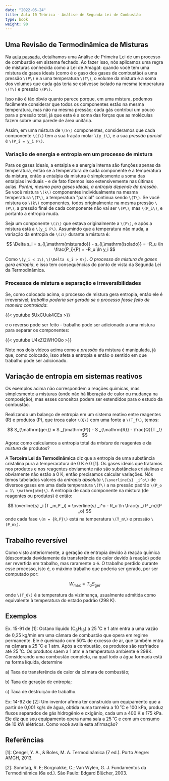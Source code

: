 ```yaml
---
date: "2022-05-24"
title: Aula 10 Teórica - Análise de Segunda Lei de Combustão 
type: book
weight: 90
---
```


## Uma Revisão de Termodinâmica de Misturas

Na [aula passada](https://fpfortkamp.com/disciplinas/mte0001/aula9mte0001/), detalhamos uma Análise de Primeira Lei de um processo de combustão em sistema fechado. Ao fazer isso, nós aplicamos uma regra de misturas conhecida como a Lei de Amagat: quando você tem uma mistura de gases ideais (como é o gaso dos gases de combustão) a uma pressão `\(P\)` e a uma temperatura `\(T\)`, o volume da mistura é a soma dos volumes que cada gás teria se estivesse isolado na mesma temperatura `\(T\)` e pressão `\(P\)`. 

Isso não é tão óbvio quanto parece porque, em uma mistura, podemos facilmente considerar que todos os componentes estão na mesma temperatura, mas não na mesma pressão; cada gás contribui um pouco para a pressão total, já que esta é a soma das forças que as moléculas fazem sobre uma parede de área unitária.

Assim, em uma mistura de `\(k\)` componentes, consideramos que cada componente `\(i\)` tem a sua fração molar `\(y_i\)`, e a sua *pressão parcial* é `\(P_i = y_i P\)`.

### Variação de energia e entropia em um processo de mistura

Para os gases ideais, a entalpia e a energia interna são funções apenas da temperatura, então se a temperatura de cada componente é a temperatura da mistura, então a entalpia da mistura é simplesmente a soma das entalpias inviduais - e de fato fizemos isso extensivemente nas últimas aulas. *Porém, mesmo para gases ideais, a entropia depende da pressão*. Se você mistura `\(k\)` componentes individualmente na mesma temperatura `\(T\)`, a temperatura "parcial" continua sendo `\(T\)`. Se você mistura os `\(k\)` componentes, todos originalmente na mesma pressão `\(P\)`, a pressão final de cada componente não vai ser `\(P\)`, mas `\(P_i\)`, e portanto a entropia muda. 

Seja um componente `\(i\)` que estava originalmente a `\(P\)`, e após a mistura está a `\(y_i P\)`. Assumindo que a temperatura não muda, a variação da entropia de `\(i\)` durante a mistura é:

$$
\Delta s_i = s_{i,\mathrm{misturado}} - s_{i,\mathrm{isolado}} = -R_u \ln \frac{P_i}{P} = -R_u \ln y_i
$$

Como `\(y_i < 1\)`, `\(\Delta s_i > 0\)`. *O processo de mistura de gases gera entropia*, e isso tem consequências do ponto de vista da Segunda Lei da Termodinâmica.

### Processos de mistura e separação e irreversibilidades

Se, como colocado acima, o processo de mistura gera entropia, então ele é irreversível; *trabalho poderia ser gerado se o processo fosse feito de maneira controlada*:

{{< youtube 5UxCUuk4CEs >}}

e o reverso pode ser feito -  trabalho pode ser adicionado a uma mistura para separar os componentes:

{{< youtube U4xZI2WHOQo >}}

Note nos dois vídeos acima como a *pressão* da mistura é manipulada, já que, como colocado, isso afeta a entropia e então o sentido em que trabalho pode ser adicionado.

## Variação de entropia em sistemas reativos

Os exemplos acima não correspondem a reações químicas, mas simplesmente a misturas (onde não há liberação de calor ou mudança na composição), mas esses conceitos podem ser estendidos para o estudo da combustão.

Realizando um balanço de entropia em um sistema reativo entre reagentes (R) e produtos (P), que troca calor `\(Q\)` com uma fonte a `\(T_f\)`, temos:

$$
S_{\mathrm{ger}} = S _{\mathrm{P}} - S _{\mathrm{R}} - \frac{Q}{T _f}
$$
Agora: como calculamos a entropia total da *mistura* de reagentes e da *mistura* de produtos?

A **Terceira Lei da Termodinâmica** diz que a entropia de uma substância cristalina pura à temperaratura de 0 K é 0 [1]. Os gases ideais que tratamos nos produtos e nos reagentes obviamente não são substâncias cristalinas e obviamente não estão a 0 K, então precisamos calcular variações. Nós temos tabelados valores da *entropia absoluta* `\(\overline{s} _i^o\)` de diversos gases em uma dada temperatura `\(T\)` a na pressão padrão `\(P_o = 1\ \mathrm{atm}\)`. A entropia de cada componente na mistura (de reagentes ou produtos) é então:

$$
\overline{s} _i (T _m,P _i) = \overline{s} _i^o - R_u \ln \frac{y _i P _m}{P _o}
$$
onde cada fase `\(m = {R,P}\)` está na temperatura `\(T_m\)` e pressão `\(P_m\)`.

## Trabalho reversível

Como visto anteriormente, a geração de entropia devido à reação química (descontada devidamente da transferência de calor devido à reação) pode ser revertida em trabalho, mas raramente o é. O trabalho perdido durante esse processo, isto é, o máximo trabalho que poderia ser gerado, por ser computado por:

$$
W_{\mathrm{max}} = T_0 S_{\mathrm{ger}}
$$

onde `\(T_0\)` é a temperatura da vizinhança, usualmente admitida como equivalente à temperatura do estado padrão (298 K).

## Exemplos

Ex. 15-91 de [1]: Octano líquido ($\mathrm{C} _8 \mathrm{H} _{18}$) a 25 ˚C e 1 atm entra a uma vazão de 0,25 kg/min em uma câmara de combustão que opera em regime permanente. Ele é queimado com 50% de excesso de ar, que também entra na  câmara a 25 ˚C e 1 atm. Após a combustão, os produtos são resfriados até 25 ˚C.  Os  produtos saem a 1 atm e a temperatura ambiente é 298K. Considerando uma combustão completa, na qual todo a água formada está na forma líquida, determine

a) Taxa de transferência de calor da câmara de combustão;

b) Taxa de geração de entropia;

c) Taxa de destruição de trabalho.

Ex: 14-92 de [2]: Um inventor aﬁrma ter construído um equipamento que a partir 
de 0,001 kg/s de água, obtida numa torneira a 10 ˚C e 100 kPa, produz ﬂuxos separados de 
gás hidrogênio e oxigênio, cada um a 400 K e 175 kPa. Ele diz que seu equipamento opera 
numa sala a 25 ˚C e com um consumo de 10 kW elétricos. Como você avalia esta afirmação?

## Referências

[1]: Çengel, Y. A., & Boles, M. A. Termodinâmica (7 ed.). Porto Alegre: AMGH, 2013.

[2]: Sonntag, R. E; Borgnakke, C.; Van Wylen, G. J. Fundamentos da Termodinâmica (6a ed.). São Paulo: Edgard Blücher, 2003.
